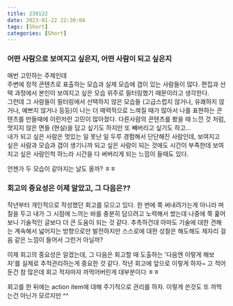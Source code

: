 ```yaml
---
title: 230122
date: 2023-01-22 22:30:04
tags: [Short]
categories: [Short]
---
```

### 어떤 사람으로 보여지고 싶은지, 어떤 사람이 되고 싶은지 
매번 고민하는 주제인데   
주변에 정적 콘텐츠로 표출하는 모습과 실제 모습에 갭이 있는 사람들이 많다. 편집과 선택 과정에서 본인이 보여지고 싶은 모습 위주로 필터링했기 때문이라고 생각한다.  
그런데 그 사람들이 필터링에서 선택하지 않은 모습들 (고급스럽지 않거나, 유쾌하지 않거나, 예쁘지 않거나 등등)이 나는 더 매력적으로 느껴질 때가 많아서
나를 표현하는 콘텐츠를 만들때에 이런저런 고민이 많아졌다. 다른사람의 콘텐츠를 봤을 때 느낀 것 처럼, 멋지지 않은 면들 (현실)을 담고 싶기도 하지만 또 빼버리고 싶기도 하고...   
내가 되고 싶은 사람은 멋있는 일 못난 일 두루 경험해서 단단해진 사람인데, 보여지고 싶은 사람과 모습과 갭이 생기니까
되고 싶은 사람이 되는 것에도 시간이 부족한데 보여지고 싶은 사람인척 하느라 시간을 다 써버리게 되는 느낌이 들때도 있다.

언젠가 두 모습이 같아지는 날도 올까? ㅎㅎ 


### 회고의 중요성은 이제 알았고, 그 다음은??
작년부터 개인적으로 작성했던 회고를 모으고 있다. 
한 번에 쭉 써내려가는게 아니라 며칠을 두고 내가 그 시점에 느끼는 바를 충분히 담으려고 노력해서 썼는데 나중에 쭉 훑어보니 기술적인 글보다 더 큰 도움이 되는 것 같다. 
추측하건대 아마도 기술에 대한 견해는 계속해서 넓어지는 방향으로만 발전하지만 스스로에 대한 성찰은 해도해도 제자리 걸음 같은 느낌이 들어서 그런거 아닐까? 

이제 회고의 중요성은 알겠는데, 그 다음은 회고할 때 도출하는 '다음엔 이렇게 해보자'를 실제로 추적관리하는게 중요한 것 같다.
작년 회고에 앞으로 이렇게 하자~ 고 적어둔건 참 많은데 회고 적자마자 까먹어버린게 대부분이다 ㅎㅎ 

회고를 한 뒤에는 action item에 대해 주기적으로 관리를 하자. 이렇게 쓴것도 또 까먹는건 아닌가 모르지만 ^^
